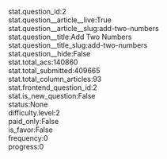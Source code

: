 stat.question_id:2  
stat.question__article__live:True  
stat.question__article__slug:add-two-numbers  
stat.question__title:Add Two Numbers  
stat.question__title_slug:add-two-numbers  
stat.question__hide:False  
stat.total_acs:140860  
stat.total_submitted:409665  
stat.total_column_articles:93  
stat.frontend_question_id:2  
stat.is_new_question:False  
status:None  
difficulty.level:2  
paid_only:False  
is_favor:False  
frequency:0  
progress:0  
